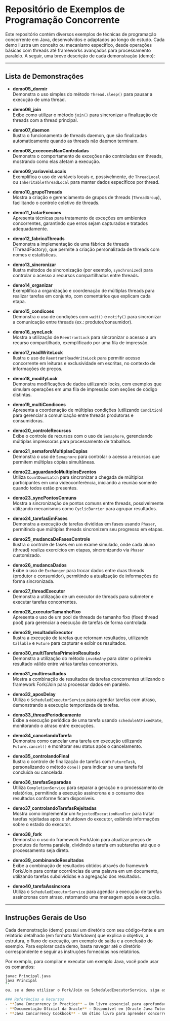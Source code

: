 # Repositório de Exemplos de Programação Concorrente

Este repositório contém diversos exemplos de técnicas de programação concorrente em Java, desenvolvidos e adaptados ao longo do estudo. Cada demo ilustra um conceito ou mecanismo específico, desde operações básicas com threads até frameworks avançados para processamento paralelo. A seguir, uma breve descrição de cada demonstração (demo):

---

## Lista de Demonstrações

- **demo05_dormir**  
  Demonstra o uso simples do método `Thread.sleep()` para pausar a execução de uma thread.

- **demo06_join**  
  Exibe como utilizar o método `join()` para sincronizar a finalização de threads com a thread principal.

- **demo07_daemon**  
  Ilustra o funcionamento de threads daemon, que são finalizadas automaticamente quando as threads não daemon terminam.

- **demo08_excecoesNaoControladas**  
  Demonstra o comportamento de exceções não controladas em threads, mostrando como elas afetam a execução.

- **demo09_variaveisLocais**  
  Exemplifica o uso de variáveis locais e, possivelmente, de `ThreadLocal` ou `InheritableThreadLocal` para manter dados específicos por thread.

- **demo10_grupoThreads**  
  Mostra a criação e gerenciamento de grupos de threads (`ThreadGroup`), facilitando o controle coletivo de threads.

- **demo11_tratarExecoes**  
  Apresenta técnicas para tratamento de exceções em ambientes concorrentes, garantindo que erros sejam capturados e tratados adequadamente.

- **demo12_fabricaThreads**  
  Demonstra a implementação de uma fábrica de threads (ThreadFactory), que permite a criação personalizada de threads com nomes e estatísticas.

- **demo13_sincronizar**  
  Ilustra métodos de sincronização (por exemplo, `synchronized`) para controlar o acesso a recursos compartilhados entre threads.

- **demo14_organizar**  
  Exemplifica a organização e coordenação de múltiplas threads para realizar tarefas em conjunto, com comentários que explicam cada etapa.

- **demo15_condicoes**  
  Demonstra o uso de condições com `wait()` e `notify()` para sincronizar a comunicação entre threads (ex.: produtor/consumidor).

- **demo16_syncLock**  
  Mostra a utilização de `ReentrantLock` para sincronizar o acesso a um recurso compartilhado, exemplificado por uma fila de impressão.

- **demo17_readWriteLock**  
  Ilustra o uso de `ReentrantReadWriteLock` para permitir acesso concorrente em leituras e exclusividade em escritas, no contexto de informações de preços.

- **demo18_modifyLock**  
  Demonstra modificações de dados utilizando locks, com exemplos que simulam operações em uma fila de impressão com seções de código distintas.

- **demo19_multiCondicoes**  
  Apresenta a coordenação de múltiplas condições (utilizando `Condition`) para gerenciar a comunicação entre threads produtoras e consumidoras.

- **demo20_controleRecursos**  
  Exibe o controle de recursos com o uso de `Semaphore`, gerenciando múltiplas impressoras para processamento de trabalhos.

- **demo21_semaforoMultiplasCopias**  
  Demonstra o uso de `Semaphore` para controlar o acesso a recursos que permitem múltiplas cópias simultâneas.

- **demo22_aguardandoMultiplosEventos**  
  Utiliza `CountDownLatch` para sincronizar a chegada de múltiplos participantes em uma videoconferência, iniciando a reunião somente quando todos estão presentes.

- **demo23_syncPontosComuns**  
  Mostra a sincronização de pontos comuns entre threads, possivelmente utilizando mecanismos como `CyclicBarrier` para agrupar resultados.

- **demo24_tarefasEmFases**  
  Demonstra a execução de tarefas divididas em fases usando `Phaser`, permitindo que múltiplas threads sincronizem seu progresso em etapas.

- **demo25_mudancaDeFasesControle**  
  Ilustra o controle de fases em um exame simulado, onde cada aluno (thread) realiza exercícios em etapas, sincronizando via `Phaser` customizado.

- **demo26_mudancaDados**  
  Exibe o uso de `Exchanger` para trocar dados entre duas threads (produtor e consumidor), permitindo a atualização de informações de forma sincronizada.

- **demo27_threadExecutor**  
  Demonstra a utilização de um executor de threads para submeter e executar tarefas concorrentes.

- **demo28_executorTamanhoFixo**  
  Apresenta o uso de um pool de threads de tamanho fixo (fixed thread pool) para gerenciar a execução de tarefas de forma controlada.

- **demo29_resultadoExecutor**  
  Ilustra a execução de tarefas que retornam resultados, utilizando `Callable` e `Future` para capturar e exibir os resultados.

- **demo30_multiTarefasPrimeiroResultado**  
  Demonstra a utilização do método `invokeAny` para obter o primeiro resultado válido entre várias tarefas concorrentes.

- **demo31_multiresultados**  
  Mostra a combinação de resultados de tarefas concorrentes utilizando o framework Fork/Join para processar dados em paralelo.

- **demo32_aposDelay**  
  Utiliza o `ScheduledExecutorService` para agendar tarefas com atraso, demonstrando a execução temporizada de tarefas.

- **demo33_threadPeriodicamente**  
  Exibe a execução periódica de uma tarefa usando `scheduleAtFixedRate`, monitorando o atraso entre execuções.

- **demo34_cancelandoTarefa**  
  Demonstra como cancelar uma tarefa em execução utilizando `Future.cancel()` e monitorar seu status após o cancelamento.

- **demo35_controlandoFinal**  
  Ilustra o controle de finalização de tarefas com `FutureTask`, personalizando o método `done()` para indicar se uma tarefa foi concluída ou cancelada.

- **demo36_tarefasSeparadas**  
  Utiliza `CompletionService` para separar a geração e o processamento de relatórios, permitindo a execução assíncrona e o consumo dos resultados conforme ficam disponíveis.

- **demo37_controlandoTarefasRejeitadas**  
  Mostra como implementar um `RejectedExecutionHandler` para tratar tarefas rejeitadas após o shutdown do executor, exibindo informações sobre o estado do executor.

- **demo38_fork**  
  Demonstra o uso do framework Fork/Join para atualizar preços de produtos de forma paralela, dividindo a tarefa em subtarefas até que o processamento seja direto.

- **demo39_combinandoResultados**  
  Exibe a combinação de resultados obtidos através do framework Fork/Join para contar ocorrências de uma palavra em um documento, utilizando tarefas subdivididas e a agregação dos resultados.

- **demo40_tarefaAssincrona**  
  Utiliza o `ScheduledExecutorService` para agendar a execução de tarefas assíncronas com atraso, retornando uma mensagem após a execução.

---

## Instruções Gerais de Uso

Cada demonstração (demo) possui um diretório com seu código-fonte e um relatório detalhado (em formato Markdown) que explica o objetivo, a estrutura, o fluxo de execução, um exemplo de saída e a conclusão do exemplo. Para explorar cada demo, basta navegar até o diretório correspondente e seguir as instruções fornecidas nos relatórios.

Por exemplo, para compilar e executar um exemplo Java, você pode usar os comandos:
```bash
javac Principal.java
java Principal
`` 
ou, se a demo utilizar o Fork/Join ou ScheduledExecutorService, siga as instruções específicas contidas no relatório de cada demo.

### Referências e Recursos
- **Java Concurrency in Practice** – Um livro essencial para aprofundar os conceitos de programação concorrente em Java.
- **Documentação Oficial da Oracle** – Disponível em [Oracle Java Tutorials](https://docs.oracle.com/javase/tutorial/essential/concurrency/), oferece detalhes completos sobre threads, executores, locks e outros mecanismos concorrentes.
- **Java Concurrency Cookbook** - Um ótimo livro para aprender concorrência em java, disponibilizado por [Vaquar Khan](https://github.com/vaquarkhan/JavaConcurrencyExamples/(https://github.com/vaquarkhan/JavaConcurrencyExamples/)(https://github.com/vaquarkhan/JavaConcurrencyExamples/).
